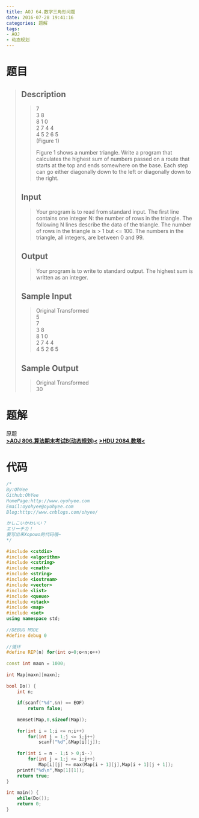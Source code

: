 ```yaml
---
title: AOJ 64.数字三角形问题
date: 2016-07-28 19:41:16
categories: 题解
tags:
- AOJ
- 动态规划
---
```

# 题目
> 
> ## Description  
>>   
>> 7  
>> 3 8  
>> 8 1 0  
>> 2 7 4 4  
>> 4 5 2 6 5  
>> (Figure 1)  
>>   
>> Figure 1 shows a number triangle. Write a program that calculates the highest sum of numbers passed on a route that starts at the top and ends somewhere on the base. Each step can go either diagonally down to the left or diagonally down to the right.   
>>   
>> <!--more-->  
> 
> ## Input  
>> Your program is to read from standard input. The first line contains one integer N: the number of rows in the triangle. The following N lines describe the data of the triangle. The number of rows in the triangle is > 1 but <= 100. The numbers in the triangle, all integers, are between 0 and 99.  
>>   
> 
> ## Output  
>> Your program is to write to standard output. The highest sum is written as an integer.  
>>   
> 
> ## Sample Input  
>> Original	Transformed  
>> 5  
>> 7  
>> 3 8  
>> 8 1 0   
>> 2 7 4 4  
>> 4 5 2 6 5  
>>   
> 
> ## Sample Output  
>> Original	Transformed  
>> 30  

# 题解
原题  
[**>AOJ 806.算法期末考试B(动态规划)<**](/post/AOJ/806.html)
[**>HDU 2084.数塔<**](/post/HDU/2084.html)
 

# 代码
```cpp 数字三角形问题 https://github.com/OhYee/ACM.github.io/blob/master\AOJ\64.数字三角形问题.cpp 代码备份
/*
By:OhYee
Github:OhYee
HomePage:http://www.oyohyee.com
Email:oyohyee@oyohyee.com
Blog:http://www.cnblogs.com/ohyee/
  
かしこいかわいい？
エリーチカ！
要写出来Хорошо的代码哦~
*/
  
#include <cstdio>
#include <algorithm>
#include <cstring>
#include <cmath>
#include <string>
#include <iostream>
#include <vector>
#include <list>
#include <queue>
#include <stack>
#include <map>
#include <set>
using namespace std;
  
//DEBUG MODE
#define debug 0
  
//循环
#define REP(n) for(int o=0;o<n;o++)
  
const int maxn = 1000;
  
int Map[maxn][maxn];
  
bool Do() {
    int n;
      
    if(scanf("%d",&n) == EOF)
        return false;
  
    memset(Map,0,sizeof(Map));
  
    for(int i = 1;i <= n;i++)
        for(int j = 1;j <= i;j++)
            scanf("%d",&Map[i][j]);
  
    for(int i = n - 1;i > 0;i--)
        for(int j = 1;j <= i;j++)
            Map[i][j] += max(Map[i + 1][j],Map[i + 1][j + 1]);
    printf("%d\n",Map[1][1]);
    return true;
}
  
int main() {
    while(Do());
    return 0;
}
```